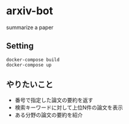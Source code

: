 # arxiv-bot
summarize a paper

## Setting
```
docker-compose build
docker-compose up
```

## やりたいこと
- 番号で指定した論文の要約を返す
- 検索キーワードに対して上位N件の論文を表示
- ある分野の論文の要約を紹介